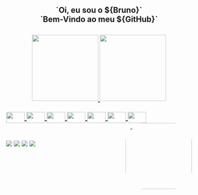 <h2 align="center">`Oi, eu sou o ${Bruno}`<br>
  `Bem-Vindo ao meu ${GitHub}`<h2>
  <div align="center">
    <a href="https://github.com/bruno-duraes">
    <img height="180em" align="left "src="https://github-readme-stats.vercel.app/api?username=bruno-duraes&show_icons=true&theme=gruvbox&include_all_commits=true&count_private=true"/>
    <img height="180em" src="https://github-readme-stats.vercel.app/api/top-langs/?username=bruno-duraes&layout=compact&langs_count=7&theme=gruvbox"/>
  </div>  
  <div style="display: inline_block"><br>
    <img align="center" height="30" width="50" src="https://cdn.jsdelivr.net/gh/devicons/devicon/icons/javascript/javascript-original.svg">
    <img align="center" height="30" width="50" src="https://cdn.jsdelivr.net/gh/devicons/devicon/icons/html5/html5-original.svg">
    <img align="center" height="30" width="50" src="https://cdn.jsdelivr.net/gh/devicons/devicon/icons/css3/css3-original.svg">
    <img align="center" height="30" width="50" src="https://cdn.jsdelivr.net/gh/devicons/devicon/icons/typescript/typescript-original.svg">
    <img align="center" height="30" width="50" src="https://cdn.jsdelivr.net/gh/devicons/devicon/icons/nodejs/nodejs-original.svg">
    <img align="center" height="30" width="50" src="https://cdn.jsdelivr.net/gh/devicons/devicon/icons/photoshop/photoshop-line.svg">
    <img align="center" height="30" width="50" src="https://cdn.jsdelivr.net/gh/devicons/devicon/icons/react/react-original.svg">
     <img align="right"  height="180" style="border-radius:50px;" src="https://media4.giphy.com/media/rNPyWq2tpWq0X2DuvF/giphy.gif?cid=790b76119a78e77cfa773401d2d0f1292f39cf0a14c6464e&rid=giphy.gif&ct=g">
  
    
  </div>
    
  </div>
  
  ##
 
  <div>
    
  <div>
  <a href="https://www.instagram.com/brunoduraes02/" target="_blank"><img src="https://img.shields.io/badge/-Instagram-%23E4405F?style=for-the-badge&logo=instagram&logoColor=white" target="_blank"></a>
  <a href = "mailto:brunodur4es@gmail.comm"><img src="https://img.shields.io/badge/-Gmail-%23333?style=for-the-badge&logo=gmail&logoColor=white" target="_blank"></a>
  <a href="https://www.linkedin.com/in/bruno-dur%C3%A3es-36835a221/" target="_blank"><img src="https://img.shields.io/badge/-LinkedIn-%230077B5?style=for-the-badge&logo=linkedin&logoColor=white" target="_blank"></a>
  <a href = "https://www.facebook.com/bruno.duraes.31/" target="_blank"><img src="https://img.shields.io/badge/Facebook-1877F2?style=for-the-badge&logo=facebook&logoColor=white" target="_blank"></a>
  </div>
